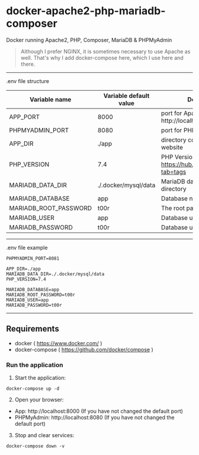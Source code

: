 # docker-apache2-php-mariadb-composer
Docker running Apache2, PHP, Composer, MariaDB &amp; PHPMyAdmin



> Although I prefer NGINX, it is sometimes necessary to use Apache as well. That's why I add docker-compose here, which I use here and there.

---


.env file structure

Variable name | Variable default value | Description
--- | --- | ---
APP_PORT | 8000 | port for Apache - http://localhost:APP_PORT
PHPMYADMIN_PORT | 8080 | port for PHPMyAdmin
APP_DIR | ./app | directory containing the website
PHP_VERSION | 7.4 | PHP Version - https://hub.docker.com/_/php?tab=tags
MARIADB_DATA_DIR | ./.docker/mysql/data | MariaDB data storage directory
MARIADB_DATABASE | app | Database name
MARIADB_ROOT_PASSWORD | t00r | The root password
MARIADB_USER | app | Database user name
MARIADB_PASSWORD | t00r | Database user password


<hr>

.env file example
```APP_PORT=8001
PHPMYADMIN_PORT=8081

APP_DIR=./app
MARIADB_DATA_DIR=./.docker/mysql/data
PHP_VERSION=7.4

MARIADB_DATABASE=app
MARIADB_ROOT_PASSWORD=t00r
MARIADB_USER=app
MARIADB_PASSWORD=t00r
```


<hr>

## Requirements

 * docker ( https://www.docker.com/ )
 * docker-compose ( https://github.com/docker/compose )

### Run the application

1. Start the application:

```
docker-compose up -d
```

2. Open your browser:
 - App: http://localhost:8000 (If you have not changed the default port)
 - PHPMyAdmin: http://localhost:8080 (If you have not changed the default port)

3. Stop and clear services:
```
docker-compose down -v
```
